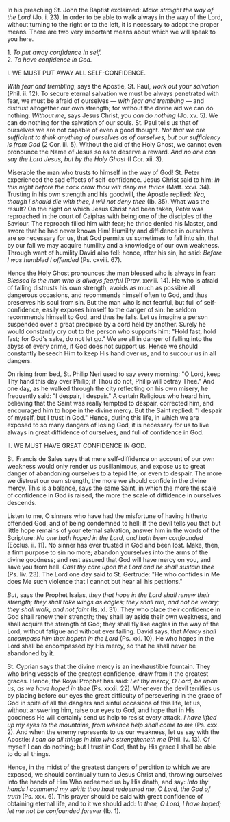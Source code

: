 
In his preaching St. John the Baptist exclaimed: *Make straight the way of the Lord* (Jo. i. 23). In order to be able to walk always in the way of the Lord, without turning to the right or to the left, it is necessary to adopt the proper means. There are two very important means about which we will speak to you here.

1\. *To put away confidence in self.*\
2. *To have confidence in God.*

I. WE MUST PUT AWAY ALL SELF-CONFIDENCE.

*With fear and trembling*, says the Apostle, St. Paul, *work out your salvation* (Phil. ii. 12). To secure eternal salvation we must be always penetrated with fear, we must be afraid of ourselves — *with fear and trembling* — and distrust altogether our own strength; for without the divine aid we can do nothing. *Without me*, says Jesus Christ, *you can do nothing* (Jo. xv. 5). We can do nothing for the salvation of our souls. St. Paul tells us that of ourselves we are not capable of even a good thought. *Not that we are sufficient to think anything of ourselves as of ourselves, but our sufficiency is from God* (2 Cor. iii. 5). Without the aid of the Holy Ghost, we cannot even pronounce the Name of Jesus so as to deserve a reward. *And no one can say the Lord Jesus, but by the Holy Ghost* (I Cor. xii. 3).

Miserable the man who trusts to himself in the way of God! St. Peter experienced the sad effects of self-confidence. Jesus Christ said to him: *In this night before the cock crow thou wilt deny me thrice* (Matt. xxvi. 34). Trusting in his own strength and his goodwill, the Apostle replied: *Yea, though I should die with thee, I will not deny thee* (Ib. 35). What was the result? On the night on which Jesus Christ had been taken, Peter was reproached in the court of Caiphas with being one of the disciples of the Saviour. The reproach filled him with fear; he thrice denied his Master, and swore that he had never known Him! Humility and diffidence in ourselves are so necessary for us, that God permits us sometimes to fall into sin, that by our fall we may acquire humility and a knowledge of our own weakness. Through want of humility David also fell: hence, after his sin, he said: *Before I was humbled I offended* (Ps. cxviii. 67).

Hence the Holy Ghost pronounces the man blessed who is always in fear: *Blessed is the man who is always fearful* (Prov. xxviii. 14). He who is afraid of falling distrusts his own strength, avoids as much as possible all dangerous occasions, and recommends himself often to God, and thus preserves his soul from sin. But the man who is not fearful, but full of self-confidence, easily exposes himself to the danger of sin: he seldom recommends himself to God, and thus he falls. Let us imagine a person suspended over a great precipice by a cord held by another. Surely he would constantly cry out to the person who supports him: \"Hold fast, hold fast; for God\'s sake, do not let go.\" We are all in danger of falling into the abyss of every crime, if God does not support us. Hence we should constantly beseech Him to keep His hand over us, and to succour us in all dangers.

On rising from bed, St. Philip Neri used to say every morning: \"O Lord, keep Thy hand this day over Philip; if Thou do not, Philip will betray Thee.\" And one day, as he walked through the city reflecting on his own misery, he frequently said: \"I despair, I despair.\" A certain Religious who heard him, believing that the Saint was really tempted to despair, corrected him, and encouraged him to hope in the divine mercy. But the Saint replied: \"I despair of myself, but I trust in God.\" Hence, during this life, in which we are exposed to so many dangers of losing God, it is necessary for us to live always in great diffidence of ourselves, and full of confidence in God.

II\. WE MUST HAVE GREAT CONFIDENCE IN GOD.

St. Francis de Sales says that mere self-diffidence on account of our own weakness would only render us pusillanimous, and expose us to great danger of abandoning ourselves to a tepid life, or even to despair. The more we distrust our own strength, the more we should confide in the divine mercy. This is a balance, says the same Saint, in which the more the scale of confidence in God is raised, the more the scale of diffidence in ourselves descends.

Listen to me, O sinners who have had the misfortune of having hitherto offended God, and of being condemned to hell: If the devil tells you that but little hope remains of your eternal salvation, answer him in the words of the Scripture: *No one hath hoped in the Lord, and hath been confounded* (Ecclus. ii. 11). No sinner has ever trusted in God and been lost. Make, then, a firm purpose to sin no more; abandon yourselves into the arms of the divine goodness; and rest assured that God will have mercy on you, and save you from hell. *Cast thy care upon the Lord and he shall sustain thee* (Ps. liv. 23). The Lord one day said to St. Gertrude: \"He who confides in Me does Me such violence that I cannot but hear all his petitions.\"

*But*, says the Prophet Isaias, *they that hope in the Lord shall renew their strength; they shall take wings as eagles; they shall run, and not be weary; they shall walk, and not faint* (Is. xl. 31). They who place their confidence in God shall renew their strength; they shall lay aside their own weakness, and shall acquire the strength of God; they shall fly like eagles in the way of the Lord, without fatigue and without ever failing. David says, that *Mercy shall encompass him that hopeth in the Lord* (Ps. xxi. 10). He who hopes in the Lord shall be encompassed by His mercy, so that he shall never be abandoned by it.

St. Cyprian says that the divine mercy is an inexhaustible fountain. They who bring vessels of the greatest confidence, draw from it the greatest graces. Hence, the Royal Prophet has said: *Let thy mercy, O Lord, be upon us, as we have hoped in thee* (Ps. xxxii. 22). Whenever the devil terrifies us by placing before our eyes the great difficulty of persevering in the grace of God in spite of all the dangers and sinful occasions of this life, let us, without answering him, raise our eyes to God, and hope that in His goodness He will certainly send us help to resist every attack. *I have lifted up my eyes to the mountains, from whence help shall come to me* (Ps. cxx. 2). And when the enemy represents to us our weakness, let us say with the Apostle: *I can do all things in him who strengtheneth me* (Phil. iv. 13). Of myself I can do nothing; but I trust in God, that by His grace I shall be able to do all things.

Hence, in the midst of the greatest dangers of perdition to which we are exposed, we should continually turn to Jesus Christ and, throwing ourselves into the hands of Him Who redeemed us by His death, and say: *Into thy hands I commend my spirit: thou hast redeemed me, O Lord, the God of truth* (Ps. xxx. 6). This prayer should be said with great confidence of obtaining eternal life, and to it we should add: *In thee, O Lord, I have hoped; let me not be confounded forever* (Ib. 1).

